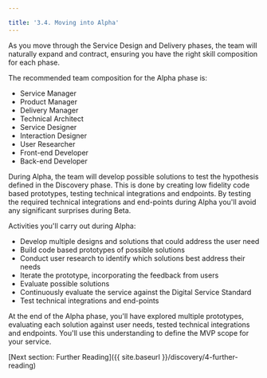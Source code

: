 ```yaml
---

title: '3.4. Moving into Alpha'
---
```

As you move through the Service Design and Delivery phases, the team will naturally expand and contract, ensuring you have the right skill composition for each phase.

The recommended team composition for the Alpha phase is:

- Service Manager
- Product Manager
- Delivery Manager
- Technical Architect
- Service Designer
- Interaction Designer
- User Researcher
- Front-end Developer
- Back-end Developer

During Alpha, the team will develop possible solutions to test the hypothesis defined in the Discovery phase. This is done by creating low fidelity code based prototypes, testing technical integrations and endpoints.  By testing the required technical integrations and end-points during Alpha you'll avoid any significant surprises during Beta.

Activities you'll carry out during Alpha:

- Develop multiple designs and solutions that could address the user need
- Build code based prototypes of possible solutions
- Conduct user research to identify which solutions best address their needs
- Iterate the prototype, incorporating the feedback from users
- Evaluate possible solutions
- Continuously evaluate the service against the Digital Service Standard
- Test technical integrations and end-points

At the end of the Alpha phase, you'll have explored multiple prototypes, evaluating each solution against user needs, tested technical integrations and endpoints.  You'll use this understanding to define the MVP scope for your service.  

[Next section: Further Reading]({{ site.baseurl }}/discovery/4-further-reading)
